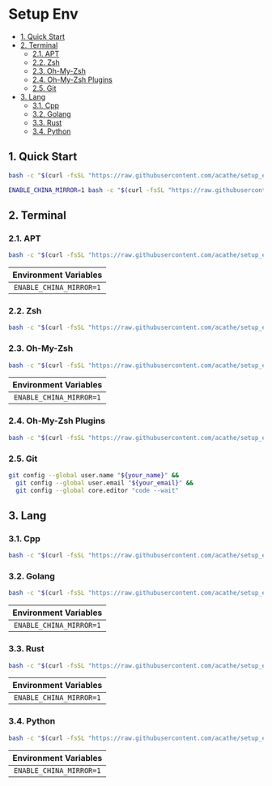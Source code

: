 # Setup Env

- [1. Quick Start](#1-quick-start)
- [2. Terminal](#2-terminal)
  - [2.1. APT](#21-apt)
  - [2.2. Zsh](#22-zsh)
  - [2.3. Oh-My-Zsh](#23-oh-my-zsh)
  - [2.4. Oh-My-Zsh Plugins](#24-oh-my-zsh-plugins)
  - [2.5. Git](#25-git)
- [3. Lang](#3-lang)
  - [3.1. Cpp](#31-cpp)
  - [3.2. Golang](#32-golang)
  - [3.3. Rust](#33-rust)
  - [3.4. Python](#34-python)

## 1. Quick Start

```bash
bash -c "$(curl -fsSL "https://raw.githubusercontent.com/acathe/setup_env/orbstack_machines/master/setup.sh")"
```

```bash
ENABLE_CHINA_MIRROR=1 bash -c "$(curl -fsSL "https://raw.githubusercontent.com/acathe/setup_env/orbstack_machines/master/setup.sh")"
```

## 2. Terminal

### 2.1. APT

```bash
bash -c "$(curl -fsSL "https://raw.githubusercontent.com/acathe/setup_env/orbstack_machines/master/setups/apt.sh")"
```

| Environment Variables |
| :-: |
| `ENABLE_CHINA_MIRROR=1` |

### 2.2. Zsh

```bash
bash -c "$(curl -fsSL "https://raw.githubusercontent.com/acathe/setup_env/orbstack_machines/master/setups/zsh.sh")"
```

### 2.3. Oh-My-Zsh

```bash
bash -c "$(curl -fsSL "https://raw.githubusercontent.com/acathe/setup_env/orbstack_machines/master/setups/omz.sh")"
```

| Environment Variables |
| :-: |
| `ENABLE_CHINA_MIRROR=1` |

### 2.4. Oh-My-Zsh Plugins

```bash
bash -c "$(curl -fsSL "https://raw.githubusercontent.com/acathe/setup_env/orbstack_machines/master/setups/omz_plugins.sh")"
```

### 2.5. Git

```bash
git config --global user.name "${your_name}" &&
  git config --global user.email "${your_email}" &&
  git config --global core.editor "code --wait"
```

## 3. Lang

### 3.1. Cpp

```bash
bash -c "$(curl -fsSL "https://raw.githubusercontent.com/acathe/setup_env/orbstack_machines/master/lang/cpp.sh")"
```

### 3.2. Golang

```bash
bash -c "$(curl -fsSL "https://raw.githubusercontent.com/acathe/setup_env/orbstack_machines/master/lang/golang.sh")"
```

| Environment Variables |
| :-: |
| `ENABLE_CHINA_MIRROR=1` |

### 3.3. Rust

```bash
bash -c "$(curl -fsSL "https://raw.githubusercontent.com/acathe/setup_env/orbstack_machines/master/lang/rust.sh")"
```

| Environment Variables |
| :-: |
| `ENABLE_CHINA_MIRROR=1` |

### 3.4. Python

```bash
bash -c "$(curl -fsSL "https://raw.githubusercontent.com/acathe/setup_env/orbstack_machines/master/lang/python.sh")"
```

| Environment Variables |
| :-: |
| `ENABLE_CHINA_MIRROR=1` |

